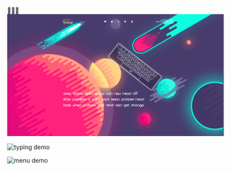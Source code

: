 🚀🚀🚀
![screenshot](demo/screenshot.png)

![typing demo](demo/typing.gif)

![menu demo](demo/menu.gif)
